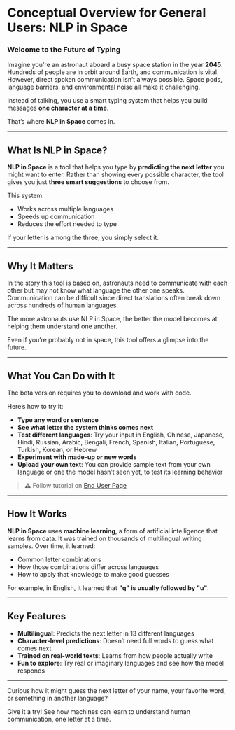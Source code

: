 # Conceptual Overview for General Users: NLP in Space

### Welcome to the Future of Typing

Imagine you're an astronaut aboard a busy space station in the year **2045**. Hundreds of people are in orbit around Earth, and communication is vital. However, direct spoken communication isn’t always possible. Space pods, language barriers, and environmental noise all make it challenging.

Instead of talking, you use a smart typing system that helps you build messages **one character at a time**.

That’s where **NLP in Space** comes in.

---

## What Is NLP in Space?

**NLP in Space** is a tool that helps you type by **predicting the next letter** you might want to enter. Rather than showing every possible character, the tool gives you just **three smart suggestions** to choose from.

This system:
- Works across multiple languages
- Speeds up communication
- Reduces the effort needed to type

If your letter is among the three, you simply select it.


---

## Why It Matters

In the story this tool is based on, astronauts need to communicate with each other but may not know what language the other one speaks. Communication can be difficult since direct translations often break down across hundreds of human languages.

The more astronauts use NLP in Space, the better the model becomes at helping them understand one another.

Even if you’re probably not in space, this tool offers a glimpse into the future.

---

## What You Can Do with It

The beta version requires you to download and work with code.

Here’s how to try it:

- **Type any word or sentence**
- **See what letter the system thinks comes next**
- **Test different languages**: Try your input in English, Chinese, Japanese, Hindi, Russian, Arabic, Bengali, French, Spanish, Italian, Portuguese, Turkish, Korean, or Hebrew
- **Experiment with made-up or new words**
- **Upload your own text**: You can provide sample text from your own language or one the model hasn’t seen yet, to test its learning behavior

> ⚠️ Follow tutorial on [End User Page](docfour.md)

---

## How It Works

**NLP in Space** uses **machine learning**, a form of artificial intelligence that learns from data. It was trained on thousands of multilingual writing samples. Over time, it learned:
- Common letter combinations
- How those combinations differ across languages
- How to apply that knowledge to make good guesses

For example, in English, it learned that **"q" is usually followed by "u"**.

---

## Key Features

- **Multilingual**: Predicts the next letter in 13 different languages
- **Character-level predictions**: Doesn’t need full words to guess what comes next
- **Trained on real-world texts**: Learns from how people actually write
- **Fun to explore**: Try real or imaginary languages and see how the model responds

---

Curious how it might guess the next letter of your name, your favorite word, or something in another language?

Give it a try! See how machines can learn to understand human communication, one letter at a time.
